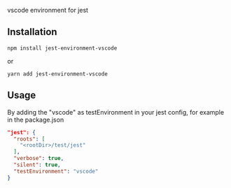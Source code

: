 vscode environment for jest

## Installation

```
npm install jest-environment-vscode
```

or

```
yarn add jest-environment-vscode
```

## Usage

By adding the "vscode" as testEnvironment in your jest config, for example in the package.json

```json
"jest": {
  "roots": [
    "<rootDir>/test/jest"
  ],
  "verbose": true,
  "silent": true,
  "testEnvironment": "vscode"
}
```
